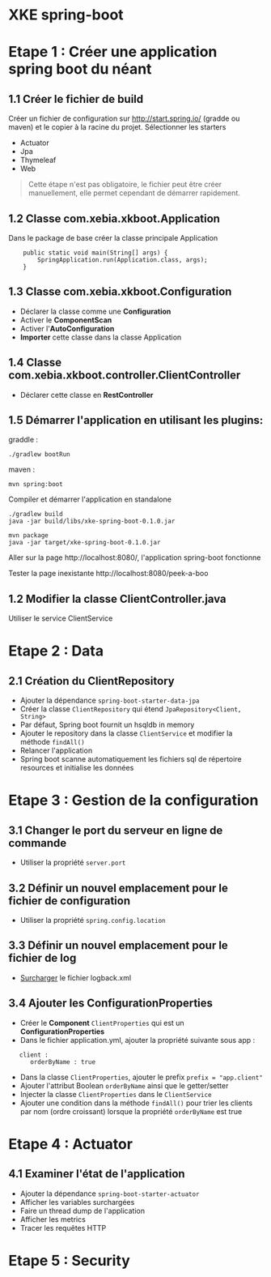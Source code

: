 XKE spring-boot
===================

# Etape 1 : Créer une application spring boot du néant

## 1.1 Créer le fichier de build
Créer un fichier de configuration sur http://start.spring.io/ (gradde ou maven) et le copier à la racine du projet.
Sélectionner les starters
- Actuator
- Jpa
- Thymeleaf
- Web

>Cette étape n'est pas obligatoire, le fichier peut être créer manuellement,
>elle permet cependant de démarrer rapidement.

## 1.2 Classe com.xebia.xkboot.Application
Dans le package de base créer la classe principale Application
```
    public static void main(String[] args) {
        SpringApplication.run(Application.class, args);
    }
```

## 1.3 Classe com.xebia.xkboot.Configuration

- Déclarer la classe comme une **Configuration**
- Activer le **ComponentScan**
- Activer l'**AutoConfiguration**
- **Importer** cette classe dans la classe Application

## 1.4 Classe com.xebia.xkboot.controller.ClientController

- Déclarer cette classe en **RestController**

## 1.5 Démarrer l'application en utilisant les plugins:

graddle :
```
./gradlew bootRun
```
maven :
```
mvn spring:boot
```

Compiler et démarrer l'application en standalone
```
./gradlew build
java -jar build/libs/xke-spring-boot-0.1.0.jar
```

```
mvn package
java -jar target/xke-spring-boot-0.1.0.jar
```

Aller sur la page http://localhost:8080/, l'application spring-boot fonctionne

Tester la page inexistante http://localhost:8080/peek-a-boo

## 1.2 Modifier la classe ClientController.java

Utiliser le service ClientService


# Etape 2 : Data

## 2.1 Création du ClientRepository

- Ajouter la dépendance ```spring-boot-starter-data-jpa```
- Créer la classe ```ClientRepository``` qui étend ```JpaRepository<Client, String>```
- Par défaut, Spring boot fournit un hsqldb in memory
- Ajouter le repository dans la classe ```ClientService``` et modifier la méthode ```findAll()```
- Relancer l'application
- Spring boot scanne automatiquement les fichiers sql de répertoire resources et initialise les données

# Etape 3 : Gestion de la configuration

## 3.1 Changer le port du serveur en ligne de commande
- Utiliser la propriété ```server.port```
## 3.2 Définir un nouvel emplacement pour le fichier de configuration
- Utiliser la propriété ```spring.config.location```
## 3.3 Définir un nouvel emplacement pour le fichier de log
- [Surcharger](http://docs.spring.io/spring-boot/docs/current-SNAPSHOT/reference/htmlsingle/#boot-features-custom-log-configuration) le fichier logback.xml
## 3.4 Ajouter les ConfigurationProperties

- Créer le **Component** ```ClientProperties``` qui est un **ConfigurationProperties**
- Dans le fichier application.yml, ajouter la propriété suivante sous app :
 ```
    client :
       orderByName : true
 ```
- Dans la classe ```ClientProperties```, ajouter le prefix ```prefix = "app.client"```
- Ajouter l'attribut Boolean ```orderByName``` ainsi que le getter/setter
- Injecter la classe ```ClientProperties``` dans le ```ClientService```
- Ajouter une condition dans la méthode ```findAll()``` pour trier les clients par nom (ordre croissant) lorsque la propriété ```orderByName``` est true

# Etape 4 : Actuator

## 4.1 Examiner l'état de l'application
- Ajouter la dépendance ```spring-boot-starter-actuator```
- Afficher les variables surchargées
- Faire un thread dump de l'application
- Afficher les metrics
- Tracer les requêtes HTTP

# Etape 5 : Security